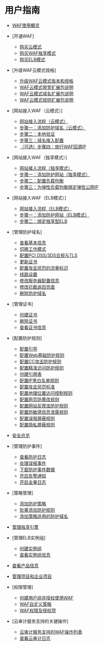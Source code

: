 # 用户指南

-   [WAF使用概览](WAF使用概览.md)
-   [开通WAF]
    -   [购买云模式](购买云模式.md)
    -   [购买WAF独享模式](购买WAF独享模式.md)
    -   [购买ELB模式](购买ELB模式.md)

-   [升级WAF云模式规格]
    -   [升级WAF云模式版本和规格](升级WAF云模式版本和规格.md)
    -   [WAF云模式带宽扩展包说明](WAF云模式带宽扩展包说明.md)
    -   [WAF云模式域名扩展包说明](WAF云模式域名扩展包说明.md)
    -   [WAF云模式规则扩展包说明](WAF云模式规则扩展包说明.md)

-   [网站接入WAF（云模式）]
    -   [网站接入流程（云模式）](网站接入流程（云模式）.md)
    -   [步骤一：添加防护域名（云模式）](步骤一-添加防护域名（云模式）.md)
    -   [步骤二：本地验证](步骤二-本地验证.md)
    -   [步骤三：域名接入配置](步骤三-域名接入配置.md)
    -   [（可选）步骤四：放行WAF回源IP](（可选）步骤四-放行WAF回源IP.md)

-   [网站接入WAF（独享模式）]
    -   [网站接入流程（独享模式）](网站接入流程（独享模式）.md)
    -   [步骤一：添加防护网站（独享模式）](步骤一-添加防护网站（独享模式）.md)
    -   [步骤二：配置负载均衡](步骤二-配置负载均衡.md)
    -   [步骤三：为弹性负载均衡绑定弹性公网IP](步骤三-为弹性负载均衡绑定弹性公网IP.md)

-   [网站接入WAF（ELB模式）]
    -   [网站接入流程（ELB模式）](网站接入流程（ELB模式）.md)
    -   [步骤一：添加防护网站（ELB模式）](步骤一-添加防护网站（ELB模式）.md)
    -   [步骤二：绑定独享型ELB](步骤二-绑定独享型ELB.md)

-   [管理防护域名]
    -   [查看基本信息](查看基本信息.md)
    -   [切换工作模式](切换工作模式.md)
    -   [配置PCI DSS/3DS合规与TLS](配置PCI-DSS-3DS合规与TLS.md)
    -   [更新证书](更新证书.md)
    -   [配置攻击惩罚的流量标识](配置攻击惩罚的流量标识.md)
    -   [线路设置](线路设置.md)
    -   [修改服务器配置信息](修改服务器配置信息.md)
    -   [修改拦截返回页面](修改拦截返回页面.md)
    -   [删除防护域名](删除防护域名.md)

-   [管理证书]
    -   [创建证书](创建证书.md)
    -   [删除证书](删除证书.md)
    -   [查看证书信息](查看证书信息.md)

-   [配置防护规则]
    -   [配置引导](配置引导.md)
    -   [配置Web基础防护规则](配置Web基础防护规则.md)
    -   [配置CC攻击防护规则](配置CC攻击防护规则.md)
    -   [配置精准访问防护规则](配置精准访问防护规则.md)
    -   [创建引用表](创建引用表.md)
    -   [配置IP黑白名单规则](配置IP黑白名单规则.md)
    -   [配置攻击惩罚标准](配置攻击惩罚标准.md)
    -   [配置地理位置访问控制规则](配置地理位置访问控制规则.md)
    -   [配置网页防篡改规则](配置网页防篡改规则.md)
    -   [配置网站反爬虫防护规则](配置网站反爬虫防护规则.md)
    -   [配置防敏感信息泄露规则](配置防敏感信息泄露规则.md)
    -   [配置误报屏蔽规则](配置误报屏蔽规则.md)
    -   [配置隐私屏蔽规则](配置隐私屏蔽规则.md)

-   [安全总览](安全总览.md)
-   [管理防护事件]
    -   [查看防护日志](查看防护日志.md)
    -   [处理误报事件](处理误报事件.md)
    -   [下载防护事件数据](下载防护事件数据.md)
    -   [开启告警通知](开启告警通知.md)
    -   [开启全量日志](开启全量日志.md)

-   [策略管理]
    -   [添加防护策略](添加防护策略.md)
    -   [批量添加防护规则](批量添加防护规则.md)
    -   [添加策略适用的防护域名](添加策略适用的防护域名.md)

-   [管理独享引擎](管理独享引擎.md)
-   [管理ELB实例组]
    -   [创建实例组](创建实例组.md)
    -   [查看实例组信息](查看实例组信息.md)

-   [查看产品信息](查看产品信息.md)
-   [管理项目和企业项目](管理项目和企业项目.md)
-   [权限管理]
    -   [创建用户组并授权使用WAF](创建用户组并授权使用WAF.md)
    -   [WAF自定义策略](WAF自定义策略.md)
    -   [WAF权限及授权项](WAF权限及授权项.md)

-   [云审计服务支持的关键操作]
    -   [云审计服务支持的WAF操作列表](云审计服务支持的WAF操作列表.md)
    -   [查看云审计日志](查看云审计日志.md)



